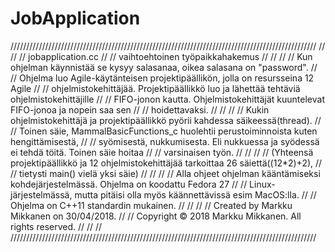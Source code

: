 # JobApplication

/////////////////////////////////////////////////////////////////////////////////////////////////
//                                                                                             //
//  jobapplication.cc                                                                          //
//  vaihtoehtoinen työpaikkahakemus                                                            //
//                                                                                             //
//  Kun ohjelman käynnistää se kysyy salasanaa, oikea salasana on "password".                  //
//  Ohjelma luo Agile-käytänteisen projektipäällikön, jolla on resursseina 12 Agile            //
//  ohjelmistokehittäjää. Projektipäällikkö luo ja lähettää tehtäviä ohjelmistokehittäjille    //
//  FIFO-jonon kautta. Ohjelmistokehittäjät kuuntelevat FIFO-jonoa ja nopein saa sen            //
//  hoidettavaksi.                                                                             //
//                                                                                             //
//  Kukin ohjelmistokehittäjä ja projektipäällikkö pyörii kahdessa säikeessä(thread).          //
//  Toinen säie, MammalBasicFunctions_c huolehtii perustoiminnoista kuten hengittämisestä,     //
//  syömisestä, nukkumisesta. Eli nukkuessa ja syödessä ei tehdä töitä. Toinen säie hoitaa     //
//  varsinaisen työn.                                                                          //
//                                                                                             //
//  (Yhteensä projektipäällikkö ja 12 ohjelmistokehittäjää tarkoittaa 26 säiettä((12*2)+2),    //
//  tietysti main() vielä yksi säie)                                                           //
//                                                                                             //
//  Alla ohjeet ohjelman kääntämiseksi kohdejärjestelmässä. Ohjelma on koodattu Fedora 27      //
//  Linux-järjestelmässä, mutta pitäisi olla myös käännettävissä esim MacOS:lla.               //
//  Ohjelma on C++11 standardin mukainen.                                                      //
//                                                                                             //
//  Created by Markku Mikkanen on 30/04/2018.                                                  //
//  Copyright © 2018 Markku Mikkanen. All rights reserved.                                     //
//                                                                                             //
/////////////////////////////////////////////////////////////////////////////////////////////////
